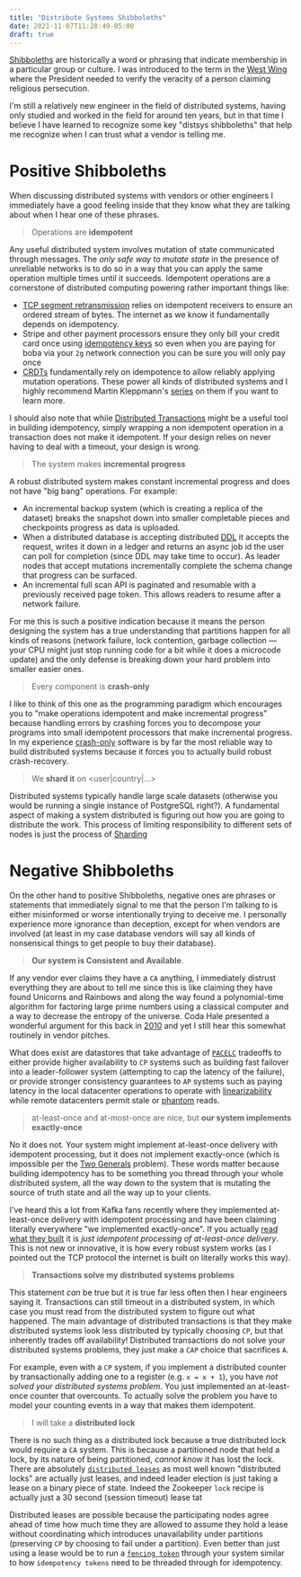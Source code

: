 ```yaml
---
title: "Distribute Systems Shibboleths"
date: 2021-11-07T11:28:49-05:00
draft: true
---
```


[Shibboleths](https://en.wikipedia.org/wiki/Shibboleth) are historically a
word or phrasing that indicate membership in a particular group or culture. I
was introduced to the term in the [West Wing](https://youtu.be/fqkaBEWPH18?t=24)
where the President needed to verify the veracity of a person claiming religious persecution.

I'm still a relatively new engineer in the field of distributed systems, having
only studied and worked in the field for around ten years, but in that time I
believe I have learned to recognize some key "distsys shibboleths" that help me
recognize when I can trust what a vendor is telling me.


# Positive Shibboleths
When discussing distributed systems with vendors or other engineers I
immediately have a good feeling inside that they know what they are talking
about when I hear one of these phrases.

> Operations are **idempotent**

Any useful distributed system involves mutation of state communicated through
messages. The *only safe way to mutate state* in the presence of unreliable
networks is to do so in a way that you can apply the same operation multiple
times until it succeeds. Idempotent operations are a cornerstone of distributed
computing powering rather important things like:

* [TCP segment retransmission](https://datatracker.ietf.org/doc/html/rfc793#section-3.3)
  relies on idempotent receivers to ensure an ordered stream of bytes. The
  internet as we know it fundamentally depends on idempotency.
* Stripe and other payment processors ensure they only bill your credit card
  once using [idempotency keys](https://stripe.com/docs/api/idempotent_requests)
  so even when you are paying for boba via your `2g` network connection you
  can be sure you will only pay once
* [CRDTs](https://en.wikipedia.org/wiki/Conflict-free_replicated_data_type)
  fundamentally rely on idempotence to allow reliably applying mutation
  operations. These power all kinds of distributed systems and I highly
  recommend Martin Kleppmann's
  [series](https://martin.kleppmann.com/2020/07/06/crdt-hard-parts-hydra.html)
  on them if you want to learn more.

I should also note that while [Distributed Transactions](https://en.wikipedia.org/wiki/Distributed_transaction)
might be a useful tool in building idempotency, simply wrapping a non idempotent
operation in a transaction does not make it idempotent. If your design relies
on never having to deal with a timeout, your design is wrong.

> The system makes **incremental progress**

A robust distributed system makes constant incremental progress and does not
have "big bang" operations. For example:

* An incremental backup system (which is creating a replica of the dataset)
  breaks the snapshot down into smaller completable pieces and checkpoints
  progress as data is uploaded.
* When a distributed database is accepting distributed
  [DDL](https://en.wikipedia.org/wiki/Data_definition_language) it accepts
  the request, writes it down in a ledger and returns an async job id the user
  can poll for completion (since DDL may take time to occur). As leader nodes
  that accept mutations incrementally complete the schema change that progress
  can be surfaced.
* An incremental full scan API is paginated and resumable with a previously
  received page token. This allows readers to resume after a network failure.

For me this is such a positive indication because it means the person
designing the system has a true understanding that partitions happen for all
kinds of reasons (network failure, lock contention, garbage collection —
your CPU might just stop running code for a bit while it does a microcode update)
and the only defense is breaking down your hard problem into smaller easier
ones.

> Every component is **crash-only**

I like to think of this one as the programming paradigm which encourages you to
"make operations idempotent and make incremental progress" because handling
errors by crashing forces you to decompose your programs into small idempotent
processors that make incremental progress. In my experience
[crash-only](https://www.usenix.org/legacy/events/hotos03/tech/full_papers/candea/candea_html/index.html)
software is by far the most reliable way to build distributed systems because
it forces you to actually build robust crash-recovery.

> We **shard it** on <user|country|...>

Distributed systems typically handle large scale datasets (otherwise you would be
running a single instance of PostgreSQL right?). A fundamental aspect of
making a system distributed is figuring out how you are going to distribute
the work. This process of limiting responsibility to different sets of nodes
is just the process of [Sharding](https://en.wikipedia.org/wiki/Shard_(database_architecture))

# Negative Shibboleths
On the other hand to positive Shibboleths, negative ones are phrases or
statements that immediately signal to me that the person I'm talking to is
either misinformed or worse intentionally trying to deceive me. I personally
experience more ignorance than deception, except for when vendors are involved
(at least in my case database vendors will say all kinds of nonsensical things
to get people to buy their database).

> **Our system is Consistent and Available**.

If any vendor ever claims they have a `CA` anything, I immediately distrust
everything they are about to tell me since this is like claiming they have
found Unicorns and Rainbows and along the way found a polynomial-time
algorithm for factoring large prime numbers using a classical computer and a
way to decrease the entropy of the universe.
Coda Hale presented a wonderful argument for this back in
[2010](https://codahale.com/you-cant-sacrifice-partition-tolerance/) and yet I
still hear this somewhat routinely in vendor pitches.

What does exist are datastores that take advantage of
[`PACELC`](https://en.wikipedia.org/wiki/PACELC_theorem) tradeoffs to either
provide higher availability to `CP` systems such as building fast failover
into a leader-follower system (attempting to cap the latency of the failure),
or provide stronger consistency guarantees to `AP` systems such as paying
latency in the local datacenter operations to operate with
[linearizability](https://youtu.be/noUNH3jDLC0?list=PLeKd45zvjcDFUEv_ohr_HdUFe97RItdiB&t=723)
while remote datacenters permit stale or
[phantom](https://en.wikipedia.org/wiki/Isolation_(database_systems)#Phantom_reads)
reads.

> at-least-once and at-most-once are nice, but **our system implements
> exactly-once**

No it does not. Your system might implement at-least-once delivery with
idempotent processing, but it does not implement exactly-once (which
is impossible per the
[Two Generals](https://en.wikipedia.org/wiki/Two_Generals%27_Problem) problem).
These words matter because building idempotency has to be something you thread
through your whole distributed system, all the way down to the system that is
mutating the source of truth state and all the way up to your clients.

I've heard this a lot from Kafka fans recently where they implemented at-least-once
delivery with idempotent processing and have been claiming literally
everywhere "we implemented exactly-once". If you actually [read what they
built](https://www.confluent.io/blog/exactly-once-semantics-are-possible-heres-how-apache-kafka-does-it/)
it is *just idempotent processing of at-least-once delivery*. This is not new
or innovative, it is how every robust system works (as I pointed out the TCP
protocol the internet is built on literally works this way).

> **Transactions solve my distributed systems problems**

This statement _can_ be true but it is true far less often then I hear
engineers saying it. Transactions can still timeout in a distributed system, in
which case you must read from the distributed system to figure out what
happened. The main advantage of distributed transactions is that they make
distributed systems look less distributed by typically choosing `CP`, but that
inherently trades off availability! Distributed transactions do not solve your
distributed systems problems, they just make a `CAP` choice that sacrifices
`A`.

For example, even with a `CP` system, if you implement a distributed counter by
transactionally adding one to a register (e.g. `x = x + 1`), you have _not
solved your distributed systems problem_. You just implemented an at-least-once
counter that overcounts. To actually solve the problem you have to model your
counting events in a way that makes them idempotent.

> I will take a **distributed lock**

There is no such thing as a distributed lock because a true distributed lock
would require a `CA` system. This is because a partitioned node that held
a lock, by its nature of being partitioned, *cannot know* it has lost the lock.
There are absolutely [`distributed
leases`](https://en.wikipedia.org/wiki/Lease_(computer_science))
as most well known "distributed locks" are actually just leases, and indeed
leader election is just taking a lease on a binary piece of state. Indeed
the Zookeeper `lock` recipe is actually just a 30 second (session timeout)
lease tat

Distributed leases are possible because the participating nodes agree ahead of
time how much time they are allowed to assume they hold a lease without
coordinating which introduces unavailability under partitions (preserving `CP`
by choosing to fail under a partition). Even better than just using a lease
would be to run a [`fencing
token`](https://martin.kleppmann.com/2016/02/08/how-to-do-distributed-locking.html)
through your system similar to how `idempotency tokens` need to be threaded
through for idempotency.


